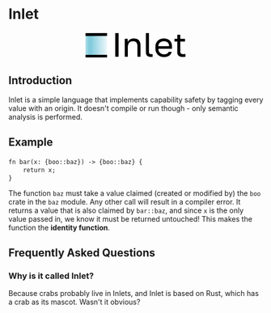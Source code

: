 # Inlet

<p align="center">
    <img src="./documentation/images/Inlet.png" style="width: 200px; max-width: 100%"/>
</p>

## Introduction
Inlet is a simple language that implements capability safety by tagging every value with an origin. It doesn't compile or run though - only semantic analysis is performed.

## Example
```
fn bar(x: {boo::baz}) -> {boo::baz} {
    return x;
}
```

The function `baz` must take a value claimed (created or modified by) the `boo` crate in the `baz` module. Any other call will result in a compiler error. It returns a value that is also claimed by `bar::baz`, and since `x` is the only value passed in, we know it must be returned untouched! This makes the function the **identity function**.

## Frequently Asked Questions
### Why is it called Inlet?
Because crabs probably live in Inlets, and Inlet is based on Rust, which has a crab as its mascot. Wasn't it obvious?